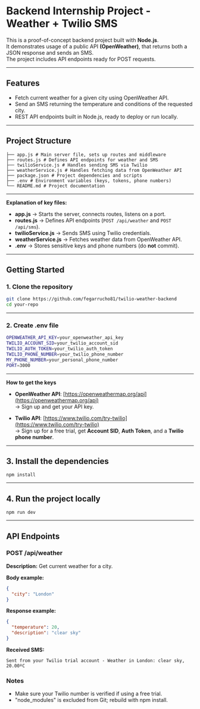 # Backend Internship Project - Weather + Twilio SMS

This is a proof-of-concept backend project built with **Node.js**.  
It demonstrates usage of a public API **(OpenWeather)**, that returns both a JSON response and sends an SMS.  
The project includes API endpoints ready for POST requests.

---

## Features

- Fetch current weather for a given city using OpenWeather API.
- Send an SMS returning the temperature and conditions of the requested city.
- REST API endpoints built in Node.js, ready to deploy or run locally.

---

## Project Structure

```
├── app.js # Main server file, sets up routes and middleware
├── routes.js # Defines API endpoints for weather and SMS
├── twilioService.js # Handles sending SMS via Twilio
├── weatherService.js # Handles fetching data from OpenWeather API
├── package.json # Project dependencies and scripts
├── .env # Environment variables (keys, tokens, phone numbers)
└── README.md # Project documentation
```

---

**Explanation of key files:**

- **app.js** → Starts the server, connects routes, listens on a port.  
- **routes.js** → Defines API endpoints (`POST /api/weather` and `POST /api/sms`).  
- **twilioService.js** → Sends SMS using Twilio credentials.  
- **weatherService.js** → Fetches weather data from OpenWeather API.  
- **.env** → Stores sensitive keys and phone numbers (do **not** commit).  

---

## Getting Started

### 1. Clone the repository

```bash
git clone https://github.com/fegarrucho81/twilio-weather-backend
cd your-repo
```

---

### 2. Create .env file

```bash
OPENWEATHER_API_KEY=your_openweather_api_key
TWILIO_ACCOUNT_SID=your_twilio_account_sid
TWILIO_AUTH_TOKEN=your_twilio_auth_token
TWILIO_PHONE_NUMBER=your_twilio_phone_number
MY_PHONE_NUMBER=your_personal_phone_number
PORT=3000
```
--- 

**How to get the keys**
- **OpenWeather API**: [https://openweathermap.org/api](https://openweathermap.org/api)  
  → Sign up and get your API key.

- **Twilio API**: [https://www.twilio.com/try-twilio](https://www.twilio.com/try-twilio)  
  → Sign up for a free trial, get **Account SID**, **Auth Token**, and a **Twilio phone number**.

---

## 3. Install the dependencies

```
npm install
```

---

## 4. Run the project locally
```
npm run dev
```

---

## API Endpoints

### POST /api/weather
**Description:** Get current weather for a city.

**Body example:**
```json
{
  "city": "London"
}
```
**Response example:**
```json
{
  "temperature": 20,
  "description": "clear sky"
}
```

**Received SMS:**
```
Sent from your Twilio trial account - Weather in London: clear sky, 20.00ºC
```

### Notes
+ Make sure your Twilio number is verified if using a free trial.
+ "node_modules" is excluded from Git; rebuild with npm install.
